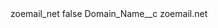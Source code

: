 <?xml version="1.0" encoding="UTF-8"?>
<CustomMetadata xmlns="http://soap.sforce.com/2006/04/metadata" xmlns:xsi="http://www.w3.org/2001/XMLSchema-instance" xmlns:xsd="http://www.w3.org/2001/XMLSchema">
    <label>zoemail_net</label>
    <protected>false</protected>
    <values>
        <field>Domain_Name__c</field>
        <value xsi:type="xsd:string">zoemail.net</value>
    </values>
</CustomMetadata>
